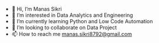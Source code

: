- 👋 Hi, I’m Manas Sikri
- 👀 I’m interested in Data Analytics and Engineering
- 🌱 I’m currently learning Python and Low Code Automation
- 💞️ I’m looking to collaborate on Data Project
- 📫 How to reach me manas.sikri8792@gmail.com

<!---
sikrimanas/sikrimanas is a ✨ special ✨ repository because its `README.md` (this file) appears on your GitHub profile.
You can click the Preview link to take a look at your changes.
--->
